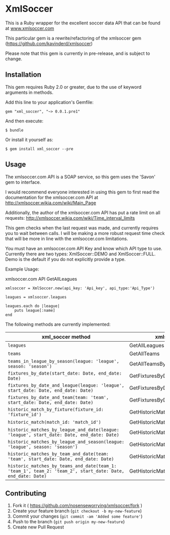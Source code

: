 
# XmlSoccer

This is a Ruby wrapper for the excellent soccer data API that can be found at www.xmlsoccer.com

This particular gem is a rewrite/refactoring of the xmlsoccer gem (https://github.com/kavinderd/xmlsoccer)

Please note that this gem is currently in pre-release, and is subject to change.

## Installation

This gem requires Ruby 2.0 or greater, due to the use of keyword arguments in methods.

Add this line to your application's Gemfile:

    gem "xml_soccer", "~> 0.0.1.pre1"

And then execute:

    $ bundle

Or install it yourself as:

    $ gem install xml_soccer --pre

## Usage

The xmlsoccer.com API is a SOAP service, so this gem uses the 'Savon' gem to interface.

I would recommend everyone interested in using this gem to first read the documentation for the xmlsoccer.com API at http://xmlsoccer.wikia.com/wiki/Main_Page

Additionally, the author of the xmlsoccer.com API has put a rate limit on all requests: http://xmlsoccer.wikia.com/wiki/Time_interval_limits

This gem checks when the last request was made, and currently requires you to wait between calls.  I will be making a more robust request
time check that will be more in line with the xmlsoccer.com limitations.

You must have an xmlsoccer.com API Key and know which API type to use.  Currently there are two types: XmlSoccer::DEMO and XmlSoccer::FULL.
Demo is the default if you do not explicitly provide a type.

Example Usage:

xmlsoccer.com API GetAllLeagues

	xmlsoccer = XmlSoccer.new(api_key: 'Api_key', api_type:'Api_Type')

	leagues = xmlsoccer.leagues

	leagues.each do |league|
		puts league[:name]
	end

The following methods are currently implemented:

xml_soccer method | xmlsoccer.com API call
--- | ---
`leagues` | GetAllLeagues
`teams` | GetAllTeams
`teams_in_league_by_season(league: 'league', season: 'season')` | GetAllTeamsByLeagueAndSeason
`fixtures_by_date(start_date: Date, end_date: Date)` | GetFixturesByDateInterval
`fixtures_by_date_and_league(league: 'league', start_date: Date, end_date: Date)` | GetFixturesByDateIntervalAndLeague
`fixtures_by_date_and_team(team: 'team', start_date: Date, end_date: Date)` | GetFixturesByDateIntervalAndTeam
`historic_match_by_fixture(fixture_id: 'fixture_id')` | GetHistoricMatchesByFixtureMatchID
`historic_match(match_id: 'match_id')` | GetHistoricMatchesByID
`historic_matches_by_league_and_date(league: 'league', start_date: Date, end_date: Date)` | GetHistoricMatchesByLeagueAndDateInterval
`historic_matches_by_league_and_season(league: 'league', season: 'season')` | GetHistoricMatchesByLeagueAndSeason
`historic_matches_by_team_and_date(team: 'team', start_date: Date, end_date: Date)` | GetHistoricMatchesByTeamAndDateInterval
`historic_matches_by_teams_and_date(team_1: 'team_1', team_2: 'team_2', start_date: Date, end_date: Date)` | GetHistoricMatchesByTeamsAndDateInterval


## Contributing

1. Fork it ( https://github.com/nosenseworrying/xmlsoccer/fork )
2. Create your feature branch (`git checkout -b my-new-feature`)
3. Commit your changes (`git commit -am 'Added some feature'`)
4. Push to the branch (`git push origin my-new-feature`)
5. Create new Pull Request
